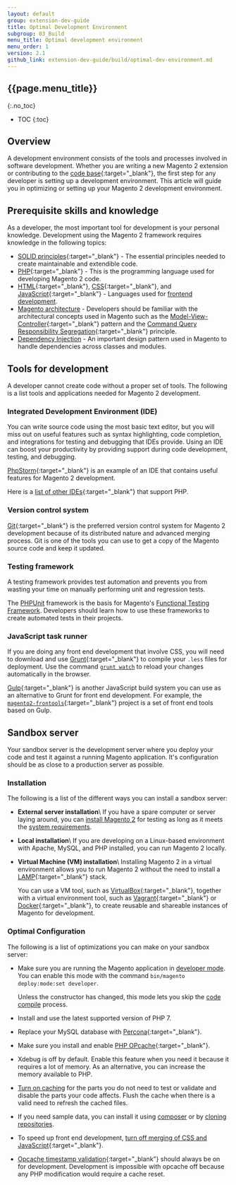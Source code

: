 ```yaml
---
layout: default
group: extension-dev-guide
title: Optimal Development Environment
subgroup: 03_Build
menu_title: Optimal development environment
menu_order: 1
version: 2.1
github_link: extension-dev-guide/build/optimal-dev-environment.md
---
```


## {{page.menu_title}}
{:.no_toc}

* TOC
{:toc}

## Overview

A development environment consists of the tools and processes involved in software development.
Whether you are writing a new Magento 2 extension or contributing to the [code base](https://github.com/magento/magento2){:target="_blank"}, the first step for any developer is setting up a development environment.
This article will guide you in optimizing or setting up your Magento 2 development environment.

## Prerequisite skills and knowledge

As a developer, the most important tool for development is your personal knowledge.
Development using the Magento 2 framework requires knowledge in the following topics:

* [SOLID principles](https://en.wikipedia.org/wiki/SOLID_(object-oriented_design)){:target="_blank"} - The essential principles needed to create maintainable and extendible code.
* [PHP](http://php.net/){:target="_blank"} - This is the programming language used for developing Magento 2 code.
* [HTML](https://en.wikipedia.org/wiki/HTML){:target="_blank"}, [CSS](https://en.wikipedia.org/wiki/Cascading_Style_Sheets){:target="_blank"}, and [JavaScript](https://www.javascript.com/){:target="_blank"} - Languages used for [frontend development]({{page.baseurl}}frontend-dev-guide/bk-frontend-dev-guide.html).
* [Magento architecture]({{page.baseurl}}architecture/arch_whatis.html) - Developers should be familiar with the architectural concepts used in Magento such as the [Model-View-Controller](https://en.wikipedia.org/wiki/Model%E2%80%93view%E2%80%93controller){:target="_blank"} pattern and the [Command Query Responsibility Segregation](http://martinfowler.com/bliki/CQRS.html){:target="_blank"} principle.
* [Dependency Injection]({{page.baseurl}}extension-dev-guide/depend-inj.html) - An important design pattern used in Magento to handle dependencies across classes and modules.

## Tools for development

A developer cannot create code without a proper set of tools.
The following is a list tools and applications needed for Magento 2 development. 

### Integrated Development Environment (IDE)

You can write source code using the most basic text editor, but you will miss out on useful features such as syntax highlighting, code completion, and integrations for testing and debugging that IDEs provide.
Using an IDE can boost your productivity by providing support during code development, testing, and debugging.

[PhpStorm](https://www.jetbrains.com/phpstorm/){:target="_blank"} is an example of an IDE that contains useful features for Magento 2 development.

Here is a [list of other IDEs](https://en.wikipedia.org/wiki/Comparison_of_integrated_development_environments#PHP){:target="_blank"} that support PHP.

### Version control system

[Git](https://en.wikipedia.org/wiki/Model%E2%80%93view%E2%80%93controller){:target="_blank"} is the preferred version control system for Magento 2 development because of its distributed nature and advanced merging process.
Git is one of the tools you can use to get a copy of the Magento source code and keep it updated.

### Testing framework

A testing framework provides test automation and prevents you from wasting your time on manually performing unit and regression tests.

The [PHPUnit](https://phpunit.de/) framework is the basis for Magento's [Functional Testing Framework]({{page.baseurl}}mtf/mtf_introduction.html).
Developers should learn how to use these frameworks to create automated tests in their projects.

### JavaScript task runner

If you are doing any front end development that involve CSS, you will need to download and use [Grunt](http://gruntjs.com/){:target="_blank"} to compile your `.less` files for deployment.
Use the command [`grunt watch`]({{page.baseurl}}frontend-dev-guide/css-topics/css_debug.html) to reload your changes automatically in the browser.

[Gulp](http://gulpjs.com/){:target="_blank"} is another JavaScript build system you can use as an alternative to Grunt for front end development.
For example, the [`magento2-frontools`](https://github.com/SnowdogApps/magento2-frontools){:target="_blank"} project is a set of front end tools based on Gulp.

## Sandbox server

Your sandbox server is the development server where you deploy your code and test it against a running Magento application.
It's configuration should be as close to a production server as possible.

### Installation

The following is a list of the different ways you can install a sandbox server:

* **External server installation**\\
  If you have a spare computer or server laying around, you can [install Magento 2]({{page.baseurl}}install-gde/bk-install-guide.html) for testing as long as it meets the [system requirements]({{page.baseurl}}install-gde/system-requirements-tech.html).
* **Local installation**\\
  If you are developing on a Linux-based environment with Apache, MySQL, and PHP installed, you can run Magento 2 locally.
* **Virtual Machine (VM) installation**\\
  Installing Magento 2 in a virtual environment allows you to run Magento 2 without the need to install a [LAMP](https://en.wikipedia.org/wiki/LAMP_(software_bundle)){:target="_blank"} stack.

  You can use a VM tool, such as [VirtualBox](https://www.virtualbox.org/wiki/VirtualBox){:target="_blank"}, together with a virtual environment tool, such as [Vagrant](https://www.vagrantup.com/){:target="_blank"} or [Docker](https://www.docker.com/){:target="_blank"}, to create reusable and shareable instances of Magento for development.

### Optimal Configuration

The following is a list of optimizations you can make on your sandbox server:

* Make sure you are running the Magento application in [developer mode]({{page.baseurl}}config-guide/bootstrap/magento-modes.html). 
  You can enable this mode with the command `bin/magento deploy:mode:set developer`.

  Unless the constructor has changed, this mode lets you skip the [code compile]({{page.baseurl}}config-guide/cli/config-cli-subcommands-compiler.html) process.
* Install and use the latest supported version of PHP 7.
* Replace your MySQL database with [Percona](https://www.percona.com/software/mysql-database/percona-server){:target="_blank"}.
* Make sure you install and enable [PHP OPcache](http://php.net/manual/en/intro.opcache.php){:target="_blank"}.
* Xdebug is off by default. Enable this feature when you need it because it requires a lot of memory.
  As an alternative, you can increase the memory available to PHP.
* [Turn on caching]({{page.baseurl}}config-guide/cli/config-cli-subcommands-cache.html) for the parts you do not need to test or validate and disable the parts your code affects. 
  Flush the cache when there is a valid need to refresh the cached files.
* If you need sample data, you can install it using [composer]({{page.baseurl}}install-gde/install/web/install-web-sample-data-composer.html) or by [cloning repositories]({{page.baseurl}}install-gde/install/web/install-web-sample-data-clone.html).
* To speed up front end development, [turn off merging of CSS and JavaScript](http://docs.magento.com/m2/ee/user_guide/system/file-optimization.html){:target="_blank"}.
* [Opcache timestamp validation](http://php.net/manual/en/opcache.configuration.php#ini.opcache.validate-timestamps){:target="_blank"} should always be on for development.
  Development is impossible with opcache off because any PHP modification would require a cache reset.
